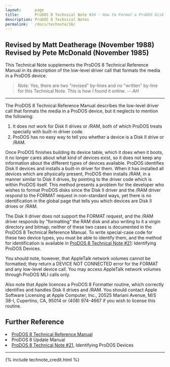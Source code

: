 ```yaml
---
layout:      page
title:       ProDOS 8 Technical Note #16 - How to Format a ProDOS Disk Device
description: ProDOS 8 Technical Notes
permalink:   /docs/technote/16/
---
```




<h2>Revised by Matt Deatherage (November 1988)
<br>Revised by Pete McDonald (November 1985)</h2>

<p>This Technical Note supplements the ProDOS 8 Technical Reference Manual
in its description of the low-level driver call that formats the media in
a ProDOS device.</p>

<blockquote><em>Note:</em> Yes, there are <em>two</em> "revised" by-lines and
<em>no</em> "written" by-line for this Technical Note.  This is how I found it
online.  <em>-- AH</em></blockquote>

<hr>

<p>The ProDOS 8 Technical Reference Manual describes the low-level driver call 
that formats the media in a ProDOS device, but it neglects to mention the 
following:</p>

<ol>
<li>It does not work for Disk II drives or /RAM, both of which ProDOS 
treats specially with built-in driver code.</li>
<li>ProDOS has no easy way to tell you whether a device is a Disk II 
drive or /RAM.</li>
</ol>

<p>Once ProDOS finishes building its device table, which it does when it boots, 
it no longer cares about what kind of devices exist, so it does not keep any 
information about the different types of devices available.  ProDOS identifies 
Disk II devices and installs a built-in driver for them.  When it has 
installed all devices which are physically present, ProDOS then installs /RAM, 
in a manner similar to Disk II drives, by pointing to the driver code which is 
within ProDOS itself.  This method presents a problem for the developer who 
wishes to format ProDOS disks since the Disk II driver and the /RAM driver 
respond to the FORMAT request in non-standard ways, yet there is no 
identification in the global page that tells you which devices are Disk II 
drives or /RAM.</p>

<p>The Disk II driver does not support the FORMAT request, and the /RAM
driver responds by "formatting" the RAM disk and also writing to it a
virgin directory and bitmap; neither of these two cases is documented in
the ProDOS 8 Technical Reference Manual.  To write special-case code for
these two device types, you must be able to identify them, and the method
for identification is available in <a href="/docs/technote/21/">ProDOS 8
Technical Note #21</a>: Identifying ProDOS Devices.</p>

<p>You should note, however, that AppleTalk network volumes cannot be
formatted; they return a DEVICE NOT CONNECTED error for the FORMAT and any
low-level device call.  You may access AppleTalk network volumes through
ProDOS MLI calls only.</p>

<p>Also note that Apple licences a ProDOS 8 Formatter routine, which
correctly identifies and handles Disk II drives and /RAM.  You should
contact Apple Software Licensing at Apple Computer, Inc., 20525 Mariani
Avenue, M/S 38-I, Cupertino, CA, 95014 or (408) 974-4667 if you wish to
license this routine.</p>


<h2>Further Reference</h2

<ul>
<li><a href="/docs/techref/">ProDOS 8 Technical Reference Manual</a></li>
<li>ProDOS 8 Update Manual</li>
<li><a href="/docs/technote/21/">ProDOS 8 Technical Note #21</a>, Identifying 
ProDOS Devices</li>
</ul>

<hr>



{% include technote_credit.html %}

